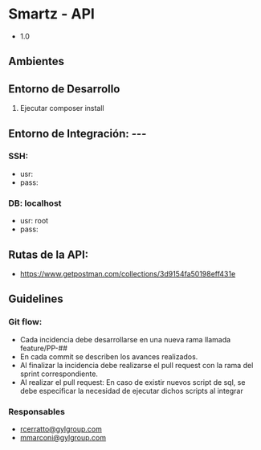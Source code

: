 Smartz - API
=====================

* 1.0

Ambientes
---------

## Entorno de Desarrollo ###

1. Ejecutar composer install

## Entorno de Integración: _---_

### SSH:
* usr: 
* pass: 

### DB: localhost
* usr: root
* pass:

## Rutas de la API:

* https://www.getpostman.com/collections/3d9154fa50198eff431e

Guidelines
-----------

### Git flow:

* Cada incidencia debe desarrollarse en una nueva rama llamada feature/PP-##
* En cada commit se describen los avances realizados.
* Al finalizar la incidencia debe realizarse el pull request con la rama del sprint correspondiente.
* Al realizar el pull request: En caso de existir nuevos script de sql, se debe especificar la necesidad de ejecutar dichos scripts al integrar


### Responsables ###

* rcerratto@gylgroup.com
* mmarconi@gylgroup.com